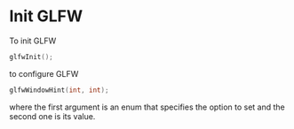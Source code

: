 # Init GLFW

To init GLFW

```cpp
glfwInit();
```

to configure GLFW

```cpp
glfwWindowHint(int, int);
```

where the first argument is an enum that specifies the option to set and the
second one is its value.
